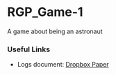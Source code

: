 # RGP_Game-1
A game about being an astronaut

### Useful Links
- Logs document: [Dropbox Paper](https://paper.dropbox.com/doc/Rapid-Game-Prototyping-Game-1-name-buPjtp0hZDXupXAWJBwG6)